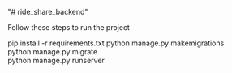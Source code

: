 "# ride_share_backend" 


Follow these steps to run the project


pip install -r requirements.txt
python manage.py makemigrations       
python manage.py migrate    
python manage.py runserver   